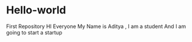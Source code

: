 # Hello-world
First Repository
HI Everyone 
My Name is Aditya , I am a student And I am going to start a startup

